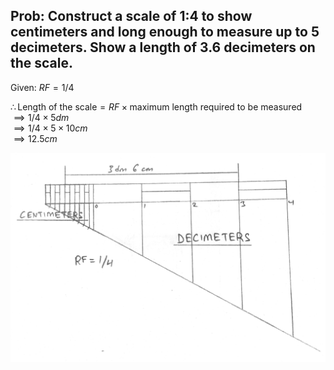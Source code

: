 ## Prob: Construct a scale of 1:4 to show centimeters and long enough to measure up to 5 decimeters. Show a length of 3.6 decimeters on the scale. 

Given: $RF = 1/4$

$\therefore \text{Length of the scale} = RF \times \text{maximum length required to be measured}$  
$\implies 1/4 \times 5 dm$  
$\implies 1/4 \times 5 \times 10 cm$  
$\implies 12.5 cm$

<img src="./img/03.jpg">
